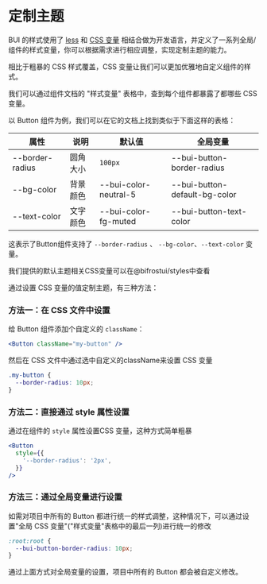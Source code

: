 # 定制主题

BUI 的样式使用了 [less](https://lesscss.org/) 和 [CSS 变量](https://developer.mozilla.org/zh-CN/docs/Web/CSS/Using_CSS_custom_properties) 相结合做为开发语言，并定义了一系列全局/组件的样式变量，你可以根据需求进行相应调整，实现定制主题的能力。

相比于粗暴的 CSS 样式覆盖，CSS 变量让我们可以更加优雅地自定义组件的样式。

我们可以通过组件文档的 "样式变量" 表格中，查到每个组件都暴露了都哪些 CSS 变量。

以 Button 组件为例，我们可以在它的文档上找到类似于下面这样的表格：

| 属性            | 说明     | 默认值                | 全局变量                      |
| --------------- | -------- | --------------------- | ----------------------------- |
| --border-radius | 圆角大小 | `100px`               | --bui-button-border-radius    |
| --bg-color      | 背景颜色 | --bui-color-neutral-5 | --bui-button-default-bg-color |
| --text-color    | 文字颜色 | --bui-color-fg-muted  | --bui-button-text-color       |

这表示了Button组件支持了 `--border-radius` 、 `--bg-color`、`--text-color` 变量。

我们提供的默认主题相关CSS变量可以在@bifrostui/styles中查看

通过设置 CSS 变量的值定制主题，有三种方法：

### 方法一：在 CSS 文件中设置

给 Button 组件添加个自定义的 `className`：

```jsx | pure
<Button className="my-button" />
```

然后在 CSS 文件中通过选中自定义的className来设置 CSS 变量

```css
.my-button {
  --border-radius: 10px;
}
```

### 方法二：直接通过 style 属性设置

通过在组件的 `style` 属性设置CSS 变量，这种方式简单粗暴

```jsx | pure
<Button
  style={{
    '--border-radius': '2px',
  }}
/>
```

### 方法三：通过全局变量进行设置

如需对项目中所有的 Button 都进行统一的样式调整，这种情况下，可以通过设置"全局 CSS 变量"("样式变量"表格中的最后一列)进行统一的修改

```css
:root:root {
  --bui-button-border-radius: 10px;
}
```

通过上面方式对全局变量的设置，项目中所有的 Button 都会被自定义修改。
